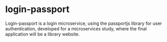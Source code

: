 # login-passport
Login-passport is a login microservice, using the passportjs library for user authentication, developed for a microservices study, where the final application will be a library website.
